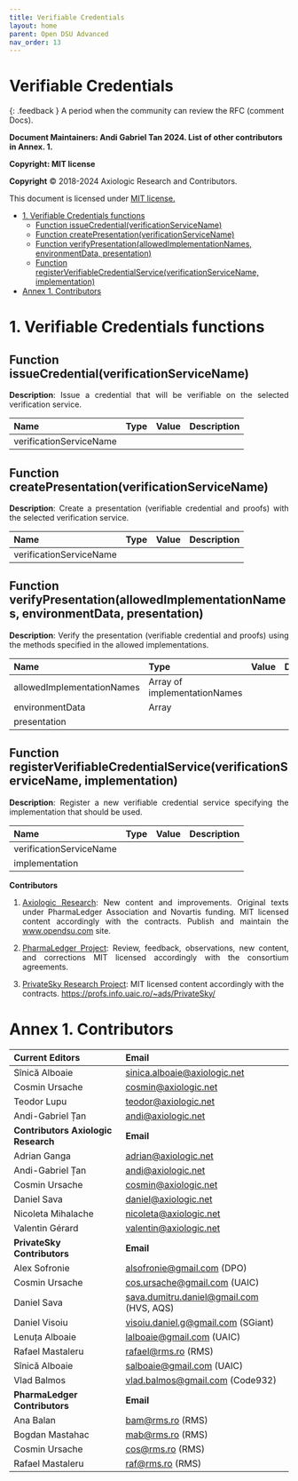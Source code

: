```yaml
---
title: Verifiable Credentials 
layout: home
parent: Open DSU Advanced
nav_order: 13
---
```



# **Verifiable Credentials**

{: .feedback }
A period when the community can review the RFC (comment Docs).


**Document Maintainers: Andi Gabriel Tan 2024. List of other contributors in Annex. 1.**

**Copyright: MIT license**

 **Copyright** © 2018-2024 Axiologic Research and Contributors.

This document is licensed under [MIT license.](https://en.wikipedia.org/wiki/MIT_License)

<!-- TOC -->
* [1. Verifiable Credentials functions](#1-verifiable-credentials-functions)
  * [Function issueCredential(verificationServiceName)](#function-issuecredentialverificationservicename)
  * [Function createPresentation(verificationServiceName)](#function-createpresentationverificationservicename)
  * [Function verifyPresentation(allowedImplementationNames, environmentData, presentation)](#function-verifypresentationallowedimplementationnames-environmentdata-presentation)
  * [Function registerVerifiableCredentialService(verificationServiceName, implementation)](#function-registerverifiablecredentialserviceverificationservicename-implementation)
* [Annex 1. Contributors](#annex-1-contributors)
<!-- TOC -->


# 1. Verifiable Credentials functions

## Function issueCredential(verificationServiceName)

<p style='text-align: justify;'><b>Description</b>:  Issue a credential that will be verifiable on the selected verification service.
</p>

| **Name**                 | **Type** | **Value** | **Description** |
|:-------------------------|:---------|:----------|:----------------|
| verificationServiceName  |          |           |                 |


## Function createPresentation(verificationServiceName)

<p style='text-align: justify;'><b>Description</b>: Create a presentation (verifiable credential and proofs)  with the selected verification service. 
</p>


| **Name**                 | **Type** | **Value** | **Description** |
|:-------------------------|:---------|:----------|:----------------|
| verificationServiceName  |          |           |                 |


## Function verifyPresentation(allowedImplementationNames, environmentData, presentation)

<p style='text-align: justify;'><b>Description</b>: Verify the presentation (verifiable credential and proofs) using the methods specified in the allowed implementations.
</p>


| **Name**                   | **Type**                     | **Value** | **Description** |
|:---------------------------|:-----------------------------|:----------|:----------------|
| allowedImplementationNames | Array of implementationNames |           |                 |
| environmentData            | Array                        |           |                 |
| presentation               |                              |           |                 |



## Function registerVerifiableCredentialService(verificationServiceName, implementation)

<p style='text-align: justify;'><b>Description</b>: Register a new verifiable credential service specifying the implementation that should be used.
</p>


| **Name**                    | **Type**                      | **Value**  | **Description**  |
|:----------------------------|:------------------------------|:-----------|:-----------------|
| verificationServiceName     |                               |            |
| implementation              |                               |            |                  |



**Contributors**


1. <p style='text-align: justify;'><a href="www.axiologic.net">Axiologic Research</a>: New content and improvements. Original texts under PharmaLedger Association and Novartis funding. MIT licensed content accordingly with the contracts. Publish and maintain the <a href="www.opendsu.com">www.opendsu.com</a> site.

2. <p style='text-align: justify;'><a href="www.pharmaledger.eu">PharmaLedger Project</a>: Review, feedback, observations, new content, and corrections MIT licensed accordingly with the consortium agreements.


3. <a href="www.privatesky.xyz">PrivateSky Research Project</a>: MIT licensed content accordingly with the contracts. https://profs.info.uaic.ro/~ads/PrivateSky/


# Annex 1. Contributors

| **Current Editors**                  | **Email**                                |
|:-------------------------------------|:-----------------------------------------|
| Sînică Alboaie                       | sinica.alboaie@axiologic.net             |
| Cosmin Ursache                       | cosmin@axiologic.net                     |
| Teodor Lupu                          | teodor@axiologic.net                     |
| Andi-Gabriel Țan                     | andi@axiologic.net                       |
| **Contributors Axiologic Research**  | **Email**                                |
| Adrian Ganga                         | adrian@axiologic.net                     |
| Andi-Gabriel Țan                     | andi@axiologic.net                       |
| Cosmin Ursache                       | cosmin@axiologic.net                     |
| Daniel Sava                          | daniel@axiologic.net                     |
| Nicoleta Mihalache                   | nicoleta@axiologic.net                   |
| Valentin Gérard                      | valentin@axiologic.net                   |
| **PrivateSky Contributors**          | **Email**                                |
| Alex Sofronie                        | alsofronie@gmail.com (DPO)               |
| Cosmin Ursache                       | cos.ursache@gmail.com (UAIC)             |
| Daniel Sava                          | sava.dumitru.daniel@gmail.com (HVS, AQS) |
| Daniel Visoiu                        | visoiu.daniel.g@gmail.com (SGiant)       |
| Lenuța Alboaie                       | lalboaie@gmail.com (UAIC)                |
| Rafael Mastaleru                     | rafael@rms.ro (RMS)                      |
| Sînică Alboaie                       | salboaie@gmail.com (UAIC)                |
| Vlad Balmos                          | vlad.balmos@gmail.com (Code932)          |
| **PharmaLedger Contributors**        | **Email**                                |
| Ana Balan                            | bam@rms.ro (RMS)                         |
| Bogdan Mastahac                      | mab@rms.ro (RMS)                         |
| Cosmin Ursache                       | cos@rms.ro (RMS)                         |
| Rafael Mastaleru                     | raf@rms.ro (RMS)                         |


	

	

	

